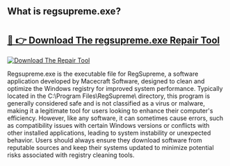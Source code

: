 ## What is regsupreme.exe? 

# <h2><a href="https://exedetect.com/download.php?regsupreme.exe">🔗 👉 Download The regsupreme.exe Repair Tool</a></h2>

[![Download The Repair Tool](https://exedetect.com/download-button.jpg)](https://exedetect.com/download.php?regsupreme.exe)

Regsupreme.exe is the executable file for RegSupreme, a software application developed by Macecraft Software, designed to clean and optimize the Windows registry for improved system performance. Typically located in the C:\Program Files\RegSupreme\ directory, this program is generally considered safe and is not classified as a virus or malware, making it a legitimate tool for users looking to enhance their computer's efficiency. However, like any software, it can sometimes cause errors, such as compatibility issues with certain Windows versions or conflicts with other installed applications, leading to system instability or unexpected behavior. Users should always ensure they download software from reputable sources and keep their systems updated to minimize potential risks associated with registry cleaning tools.